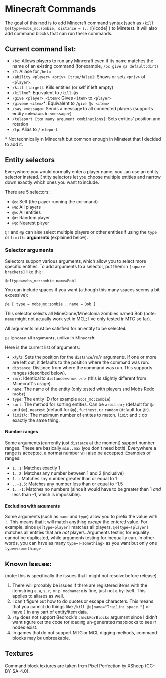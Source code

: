 # Minecraft Commands
The goal of this mod is to add Minecraft command syntax (such as `/kill @e[type=mobs_mc:zombie, distance = 2..]`[/icode]`) to Minetest. It will also add command blocks that can run these commands.

## Current command list:
* `/bc`: Allows players to run any Minecraft even if its name matches the name of an existing command (for example, `/bc give @a default:dirt`)
* `/?`: Aliase for `/help`
* `/ability <player> <priv> [true/false]`: Shows or sets `<priv>` of `<player>`.
* `/kill [target]`: Kills entities (or self if left empty)
* `/killme`\*: Equivalent to `/kill @s`
* `/give <player> <item>`: Gives `<item>` to `<player>`
* `/giveme <item>`\*: Equivalent to `/give @s <item>`
* `/say <message>`: Sends a message to all connected players (supports entity selectors in `<message>`)
* `/teleport [too many argument combinations]`: Sets entities' position and rotation
* `/tp`: Alias to `/teleport`

\* Not technically in Minecraft but common enough in Minetest that I decided to add it.

## Entity selectors
Everywhere you would normally enter a player name, you can use an entity selector instead. Entity selectors let you choose multiple entities and narrow down exactly which ones you want to include.

There are 5 selectors:
* `@s`: Self (the player running the command)
* `@a`: All players
* `@e`: All entities
* `@r`: Random player
* `@p`: Nearest player

`@r` and `@p` can also select multiple players or other entities if using the `type` or `limit`/`c` **arguments** (explained below).

### Selector arguments
Selectors support various arguments, which allow you to select more specific entities. To add arguments to a selector, put them in `[square brackets]` like this:
```
@e[type=mobs_mc:zombie,name=Bob]
```
You can include spaces if you want (although this many spaces seems a bit excessive):
```
@e [ type = mobs_mc:zombie , name = Bob ]
```
This selector selects all MineClone/Mineclonia zombies named Bob (note: `name` might not actually work yet in MCL; I've only tested in MTG so far).

All arguments must be satisfied for an entity to be selected.

`@s` ignores all arguments, unlike in Minecraft.

Here is the current list of arguments:
* `x`/`y`/`z`: Sets the position for the `distance`/`rm`/`r` arguments. If one or more are left out, it defaults to the position where the command was run.
* `distance`: Distance from where the command was run. This supports ranges (described below).
* `rm`/`r`: Identical to `distance=<rm>..<r>` (this is slightly different from Minecraft's usage).
* `name`: The name of the entity (only tested with players and Mobs Redo mobs)
* `type`: The entity ID (for example `mobs_mc:zombie`)
* `sort`: The method for sorting entities. Can be `arbitrary` (default for `@a` and `@e`), `nearest` (default for `@p`), `furthest`, or `random` (default for `@r`).
* `limit`/`c`: The maximum number of entites to match. `limit` and `c` do exactly the same thing.

#### Number ranges
Some arguments (currently just `distance` at the moment) support number ranges. These are basically `min..max` (you don't need both). Everywhere a range is accepted, a normal number will also be accepted.
Examples of ranges:
* `1..1`: Matches exactly 1
* `1..2`: Matches any number between 1 and 2 (inclusive)
* `1..`: Matches any number greater than or equal to 1
* `..-1.5`: Matches any number less than or equal to -1.5
* `1..-1`: Matches no numbers (since it would have to be greater than 1 *and* less than -1, which is impossible).

#### Excluding with arguments
Some arguments (such as `name` and `type`) allow you to prefix the value with `!`. This means that it will match anything *except* the entered value. For example, since `@e[type=player]` matches all players, `@e[type=!player]` matches all entities that are *not* players. Arguments testing for equality cannot be duplicated, while arguments testing for inequality can. In other words, you can have as many `type=!<something>` as you want but only one `type=<something>`.

## Known Issues:
(note: this is specifically the issues that I might not resolve before release)
1. There will probably be issues if there are registered items with the itemstring `e`, `a`, `s`, `r`, or `p`. `modname:e` is fine, just not `e` by itself. This applies to aliases as well.
2. I can't figure out how to do quotes or escape characters. This means that you cannot do things like `/kill @e[name="Trailing space "]` or have `]` in any part of entity/item data.
3. `/tp` does not support Bedrock's `checkForBlocks` argument since I didn't want figure out the code for loading un-generated mapblocks to see if nodes exist.
4. In games that do not support MTG or MCL digging methods, command blocks may be unbreakable.

## Textures
Command block textures are taken from Pixel Perfection by XSheep (CC-BY-SA-4.0).